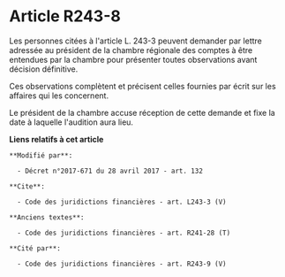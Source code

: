 # Article R243-8

Les personnes citées à l'article L. 243-3 peuvent demander par lettre adressée au président de la chambre régionale des
comptes à être entendues par la chambre pour présenter toutes observations avant décision définitive. 

Ces observations complètent et précisent celles fournies par écrit sur les affaires qui les concernent. 

Le président de la chambre accuse réception de cette demande et fixe la date à laquelle l'audition aura lieu.

**Liens relatifs à cet article**

	**Modifié par**:

	  - Décret n°2017-671 du 28 avril 2017 - art. 132

	**Cite**:

	  - Code des juridictions financières - art. L243-3 (V)

	**Anciens textes**:

	  - Code des juridictions financières - art. R241-28 (T)

	**Cité par**:

	  - Code des juridictions financières - art. R243-9 (V)
